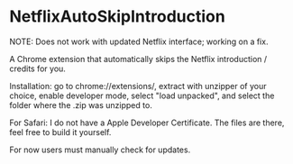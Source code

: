 # NetflixAutoSkipIntroduction
NOTE: Does not work with updated Netflix interface; working on a fix.

A Chrome extension that automatically skips the Netflix introduction / credits for you.


Installation:
go to chrome://extensions/, extract with unzipper of your choice, enable developer mode, select "load unpacked", and select the folder where the .zip was unzipped to.

For Safari:
I do not have a Apple Developer Certificate. The files are there, feel free to build it yourself.

For now users must manually check for updates.

